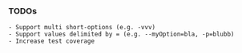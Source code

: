 ### TODOs

	- Support multi short-options (e.g. -vvv)
	- Support values delimited by = (e.g. --myOption=bla, -p=blubb)
	- Increase test coverage

